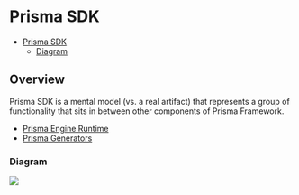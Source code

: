 # Prisma SDK

<!-- START doctoc generated TOC please keep comment here to allow auto update -->
<!-- DON'T EDIT THIS SECTION, INSTEAD RE-RUN doctoc TO UPDATE -->


- [Prisma SDK](#prisma-sdk)
  - [Diagram](#diagram)

<!-- END doctoc generated TOC please keep comment here to allow auto update -->

## Overview

Prisma SDK is a mental model (vs. a real artifact) that represents a group of functionality that sits in between other components of Prisma Framework.

- [Prisma Engine Runtime](./engine-runtime/README.md)
- [Prisma Generators](./generators/README.md)

### Diagram

![](https://i.ibb.co/CbjZrk7/sdk-diagram.png)
